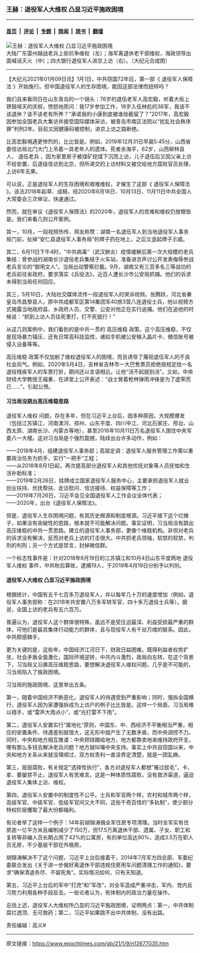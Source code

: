 ### 王赫：退役军人大维权 凸显习近平施政困境

---

#### [首页](../../../..?n12677035) &nbsp;|&nbsp; [评论](../../../../../epoch-comment?n12677035) &nbsp;|&nbsp; [专题](../../../../../epoch-special?n12677035) &nbsp;|&nbsp; [禁闻](../../../../../epoch-news?n12677035) &nbsp;|&nbsp; [禁书](../../../../../books?n12677035) &nbsp;|&nbsp; [翻墙](https://github.com/gfw-breaker/nogfw/blob/master/README.md?n12677035)


<div><img alt="王赫：退役军人大维权 凸显习近平施政困境" class="attachment-djy_600_400 size-djy_600_400 wp-post-image" src="https://i.epochtimes.com/assets/uploads/2018/05/270a6d5edf4c4b043fd922f2a24f26d5-600x400.jpg"/>
<div class="caption">
 大陆广东雷州越战老兵上街抗争维权（左）；海军离退休老干部维权，海政领导出面喊话灭火（中）；四大银行退役军人进京上访（右）。（大纪元合成图）
</div></div><hr/><div class="post_content" id="artbody" itemprop="articleBody">
 <!-- article content begin -->
 <p>
  【大纪元2021年01月09日讯】1月1日，中共窃国72年后，第一部《
  <ok href="https://www.epochtimes.com/gb/tag/%E9%80%80%E5%BD%B9%E5%86%9B%E4%BA%BA%E4%BF%9D%E9%9A%9C%E6%B3%95.html">
   退役军人保障法
  </ok>
  》开始施行。但中国退役军人的生存困境，能因这部法律而扭转吗？
 </p>
 <p>
  我们且来看同日在山东青岛的一个镜头：76岁的退伍老军人高宏毅，听着大街上锣鼓喧天的庆祝，愤怒地质问：我17岁参加工作，18岁入伍林彪的38军，我该不该退休？该不该老有所养？“承诺我的小康到底被谁给截留了？”2017年，高宏毅因参加全国老兵大集访并接受国际媒体采访，被青岛市南区法院以“扰乱社会秩序罪”判刑2年。目前又因健康码被控制，进京上访之路断绝。
 </p>
 <p>
  比高宏毅境遇更惨烈的，比比皆是。例如，2019年12月31日早晨5:45分，山西省委信访局北门大门上吊着一具老年人的遗体。死者余海平，62岁，山西柳林县人，
  <ok href="https://www.epochtimes.com/gb/tag/%E9%80%80%E4%BC%8D%E8%80%81%E5%85%B5.html">
   退伍老兵
  </ok>
  ，因为家里房子被煤矿挖煤下沉而上访，儿子退伍后又因父亲上访不给安置，后逐级信访到北京，但所递交的上访材料又被交给地方腐败官员处理，上访6年无果。
 </p>
 <p>
  可以说，正是退役军人的生存困境和艰难维权，才催生了这部《
  <ok href="https://www.epochtimes.com/gb/tag/%E9%80%80%E5%BD%B9%E5%86%9B%E4%BA%BA%E4%BF%9D%E9%9A%9C%E6%B3%95.html">
   退役军人保障法
  </ok>
  》。该法2018年起草、成稿，经2020年6月18日、10月13日、11月11日中共全国人大常委会三次审议，快速通过。
 </p>
 <p>
  然而，就在审议《退役军人保障法》的2020年，退役军人的苦难和维权仍放眼皆是。我们来看几则公开案例。
 </p>
 <p>
  其一，10月，一段视频热传、网友称赞：湖南一名退伍军人到当地退役军人事务局门前，扯掉“安仁县退役军人事务局”的牌子扔在地上，之后又竖起牌子示威。
 </p>
 <p>
  其二，6月11日下午4时，“中共病毒”（武汉肺炎）疫情缓解后第一次大规模的老兵集结：曾参战的湖南长沙退役老兵集结于火车站，准备进京声讨公开发表侮辱参战老兵言论的“御用文人”。当局出动警察拦截。9月，湖南又有三百多名三等战功的老兵前往省政府，要求落实《兵役法》，近百人遭长沙市公安局抓捕。他们的诉求未得到当局任何回应。
 </p>
 <p>
  其三，5月10日，大陆社交媒体流传一段退役军人的哭诉视频。张腾跃，河北省秦皇岛市昌黎县人，原中共成都军区第14集团军40旅3营八连退役士兵，他以视频方式揭露当地政府县、乡政府人员、交警、公安对他正在实行追捕。他们在追他的时候说：“抓到上访人员往死里打，打不死就行！”
 </p>
 <p>
  从这几则案例中，我们看到的是中共一贯的
  <ok href="https://www.epochtimes.com/gb/tag/%E9%AB%98%E5%8E%8B%E7%BB%B4%E7%A8%B3.html">
   高压维稳
  </ok>
  政策。这个高压维稳，不仅是现场暴力镇压，还有日常高科技监控，诸如手机被公安植入晶片卡、微信账号被侵入设备等等。
 </p>
 <p>
  <ok href="https://www.epochtimes.com/gb/tag/%E9%AB%98%E5%8E%8B%E7%BB%B4%E7%A8%B3.html">
   高压维稳
  </ok>
  政策不仅加剧了维权退役军人的困境，而且诱导了蔑视退伍军人的不良社会风气。例如，2020年5月4日，吉林省吉林市一大巴售票员拒绝按规定给一名退役残疾军人的车票打折，期间还以言语相讥，让他“活不起就别活”。又如，中央财经大学教授王福重，在讲堂上公开表述：“战士冒着枪林弹雨冲锋是为了虚荣而已……”，引起公愤。
 </p>
 <h4>
  习当局没跳出高压维稳思路
 </h4>
 <p>
  <ok href="https://www.epochtimes.com/gb/tag/%E9%80%80%E5%BD%B9%E5%86%9B%E4%BA%BA%E7%BB%B4%E6%9D%83.html">
   退役军人维权
  </ok>
  问题，存在多年，但在习近平上台后，因多种原因，大规模爆发（包括江苏镇江、河南漯河、郑州、山东平度、四川中江、河北石家庄、邢台、山西太原、湖南长沙、内蒙古等地），甚至2016年10月11日万名退役军人围住中央军委八一大楼。这对习当局是个强烈震撼，陆续出台许多动作，例如：
 </p>
 <p>
  ——2018年4月，组建退役军人事务部；高层定调：退役军人服务管理工作需以重要政治任务为抓手，实行“一把手”工程；
  <br/>
  ——从2018年8月1日起，再次提高部分退役军人和其他优抚对象等人员抚恤和生活补助标准；
  <br/>
  ——2019年2月26日，挂牌成立国家退役军人服务中心，主要承担退役军人就业创业扶持、优抚帮扶、走访慰问、信访接待、权益保障等工作；
  <br/>
  ——2019年7月26日，习近平会见全国退役军人工作会议全体代表；
  <br/>
  ——2020年，出台《退役军人保障法》。
 </p>
 <p>
  但是，退役军人生存困境问题，有其历史根源和制度根源。习近平接下这个烂摊子，如果没有突破性的思路，根本就不可能解决问题。事实证明，习当局没有跳出高压维稳的中共一贯思路。建立的退役军人事务部，更像个维稳机构。非但对老兵的诉求没有解决，反而对老兵上访的打击很大。中共抓老兵领袖，软禁的软禁，判刑的判刑；另一个方式是禁言，封掉微信群。
 </p>
 <p>
  一个标志性事件是：针对2018年6月19日的江苏镇江和10月4日山东平度两地
  <ok href="https://www.epochtimes.com/gb/tag/%E9%80%80%E5%BD%B9%E5%86%9B%E4%BA%BA%E7%BB%B4%E6%9D%83.html">
   退役军人维权
  </ok>
  事件，中共秋后算账，逮捕19人，于2019年4月19日分别予以判刑。
 </p>
 <h4>
  退役军人大维权 凸显习近平施政困境
 </h4>
 <p>
  根据统计，中国有五千七百多万退役军人，并以每年几十万的速度增加（例如，退役军人事务部称：在2018年共安置八万多军转军官、四十多万退役士兵等）。据说，全国上访的老兵有五六百万。
 </p>
 <p>
  普遍认为，退役军人这个群体很特殊，虽远不是受压迫最深、利益受损最严重的群体，可他们是最具集体行动能力的群体，且与现役军人有千丝万缕的联系。因此，中共颇感棘手。
 </p>
 <p>
  更为关键的是，这些年，中国经济江河日下，财政日益困难，既得利益者权势扩张，社会矛盾全面激化，国际环境逆转，中共内斗激烈，政局向左转。在这个背景下，习当局又沿袭高压维稳思路，要想解决退役军人维权问题，几乎是不可能的，习当局陷入了施政困境。
 </p>
 <p>
  习当局的施政困境，这里举出五条。
 </p>
 <p>
  第一，随着中国经济不断恶化，退役军人的待遇受到严重影响；同时，强拆全国横行，退役军人因为家遭强拆成为上访户的例子比比皆是。这样一个局面，习当局难以措手，或“雷声大雨点小”，或“光打雷不下雨”。
 </p>
 <p>
  第二，退役军人安置实行“属地化”原则，中国东、中、西经济不平衡相当严重，相应的安置条件、待遇差别就很大，这无形中就产生了无数矛盾，而中央调控不力。同时，中央和地方相互推诿：中央把球踢给地方，地方都靠卖地来维持政府开支，哪有那么多钱去解决老兵问题？地方就叫嚷中央支持。事实上中共自窃国以来，中央和地方关系从来就没理顺过，双方权责利一直没界定清楚，就是一团乱麻。
 </p>
 <p>
  第三，层层腐败，有关规定“选择性执行”，各方对退役军人都想“雁过拔毛”，卡、拿、要屡禁不止，退役军人有苦难言。这是一种体质性腐败，没有救济渠道，逼迫退役军人集体上访、维权。
 </p>
 <p>
  第四，退役军人安置中的制度性不公平。士兵和军官两个样，农村和城市两个样，高级军官、中级军官、低级军官间又大不同，这些千奇百怪的“多轨制”，使少部分特权阶层攫取了最大份额福利。
 </p>
 <p>
  有论者举了这样一个例子：14年前胡锦涛搞全军住房专项清理。当时全军实有住房逾一亿平方米且编制减少了150万，但17.5万离退休干部、遗属、子女、职工和复转等非编人员长期占用了42%的公寓房，有的单位高达90%，造成3.5万在职人员无房，不少基层干部在外租房。
 </p>
 <p>
  胡锦涛解决不了这个问题，习近平上台后接着干，2014年7月军方四总部、军委纪委联合发出《关于进一步做好离退休干部违规住房用车问题清理工作的通知》，要求“确保清退务尽、不留死角”。实际情况如何，只有天知道。
 </p>
 <p>
  第五，习近平上台后的军中“打虎”和“军改”，对全军造成严重冲击，军内、党内反习势力利用各种手段反击。一些论者认为，有体制内的政治力量在操作。
 </p>
 <p>
  总括上述，退役军人大维权所凸显的习近平施政困境，证明两点：第一，中共体制腐烂透顶、无可救药；第二，习近平如果跳不出中共体制，没有出路。
 </p>
 <p>
  责任编辑：高义#
 </p>
 <!-- article content end -->
 <div id="below_article_ad">
 </div>
</div>


---

原文链接：https://www.epochtimes.com/gb/21/1/9/n12677035.htm
